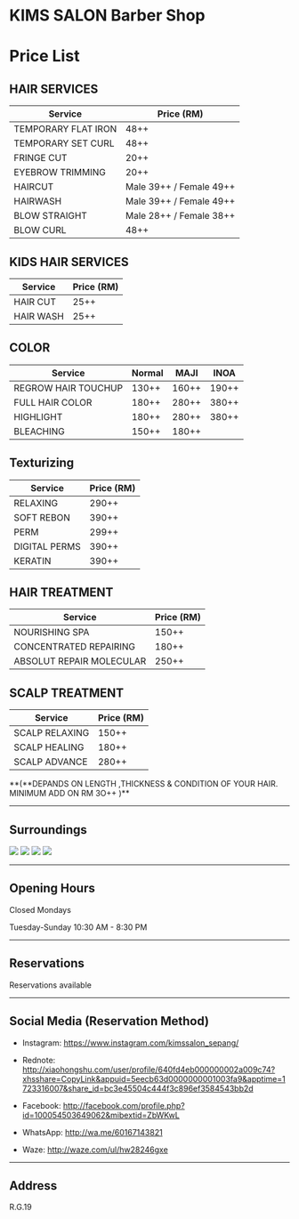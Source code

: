 ﻿# KIMS SALON Barber Shop

# Price List

## HAIR SERVICES

| **Service**         | **Price (RM)**          |
| ------------------- | ----------------------- |
| TEMPORARY FLAT IRON | 48++                    |
| TEMPORARY SET CURL  | 48++                    |
| FRINGE CUT          | 20++                    |
| EYEBROW TRIMMING    | 20++                    |
| HAIRCUT             | Male 39++ / Female 49++ |
| HAIRWASH            | Male 39++ / Female 49++ |
| BLOW STRAIGHT       | Male 28++ / Female 38++ |
| BLOW CURL           | 48++                    |

## KIDS HAIR SERVICES

| **Service** | **Price (RM)** |
| ----------- | -------------- |
| HAIR CUT    | 25++           |
| HAIR WASH   | 25++           |

## COLOR

| **Service**         | **Normal** | **MAJI** | **INOA** |
| ------------------- | ---------- | -------- | -------- |
| REGROW HAIR TOUCHUP | 130++      | 160++    | 190++    |
| FULL HAIR COLOR     | 180++      | 280++    | 380++    |
| HIGHLIGHT           | 180++      | 280++    | 380++    |
| BLEACHING           | 150++      | 180++    |          |

## Texturizing

| **Service**   | **Price (RM)** |
| ------------- | -------------- |
| RELAXING      | 290++          |
| SOFT REBON    | 390++          |
| PERM          | 299++          |
| DIGITAL PERMS | 390++          |
| KERATIN       | 390++          |

## HAIR TREATMENT

| **Service**              | **Price (RM)** |
| ------------------------ | -------------- |
| NOURISHING SPA           | 150++          |
| CONCENTRATED REPAIRING   | 180++          |
| ABSOLUT REPAIR MOLECULAR | 250++          |

## SCALP TREATMENT

| **Service**    | **Price (RM)** |
| -------------- | -------------- |
| SCALP RELAXING | 150++          |
| SCALP HEALING  | 180++          |
| SCALP ADVANCE  | 280++          |

**(**DEPANDS ON LENGTH ,THICKNESS & CONDITION OF YOUR HAIR. MINIMUM ADD ON RM 3O++ )\*\*

---

## Surroundings

<div class="image-slide">
  <img src="https://img.xmummap.com/G_kims_surd%20%282%29.webp" />
  <img src="https://img.xmummap.com/G_kims_surd%20%281%29.webp" />
  <img src="https://img.xmummap.com/G_kims_surd%20%283%29.webp" />
  <img src="https://img.xmummap.com/G_kims_surd%20%284%29.webp" />

</div>

---

## Opening Hours

Closed Mondays

Tuesday-Sunday 10:30 AM - 8:30 PM

---

## Reservations

Reservations available

---

## Social Media (Reservation Method)

- Instagram: https://www.instagram.com/kimssalon_sepang/

- Rednote: http://xiaohongshu.com/user/profile/640fd4eb000000002a009c74?xhsshare=CopyLink&appuid=5eecb63d0000000001003fa9&apptime=1723316007&share_id=bc3e45504c444f3c896ef3584543bb2d

- Facebook: http://facebook.com/profile.php?id=100054503649062&mibextid=ZbWKwL

- WhatsApp: http://wa.me/60167143821

- Waze: http://waze.com/ul/hw28246gxe

---

## Address

R.G.19
